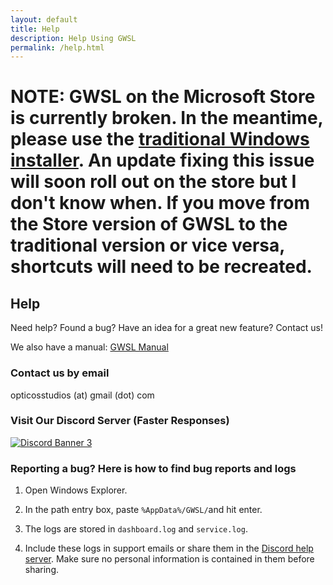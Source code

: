 ```yaml
---
layout: default
title: Help
description: Help Using GWSL
permalink: /help.html
---
```

# NOTE: GWSL on the Microsoft Store is currently broken. In the meantime, please use the [traditional Windows installer](https://opticos.github.io/gwsl/tutorials/download.html). An update fixing this issue will soon roll out on the store but I don't know when. If you move from the Store version of GWSL to the traditional version or vice versa, shortcuts will need to be recreated.

## Help

Need help? Found a bug? Have an idea for a great new feature? Contact us!

We also have a manual:
[GWSL Manual](./tutorials/manual.html)


### Contact us by email

opticosstudios (at) gmail (dot) com

### Visit Our Discord Server (Faster Responses)

[![Discord Banner 3](https://discord.com/api/guilds/618185330289541130/widget.png?style=banner3)](https://discord.gg/VkvNgkH)


### Reporting a bug? Here is how to find bug reports and logs

1.  Open Windows Explorer.

2.  In the path entry box, paste ```%AppData%/GWSL/```and hit enter.

3.  The logs are stored in ```dashboard.log``` and ```service.log```.

4.  Include these logs in support emails or share them in the [Discord help server](https://discord.gg/VkvNgkH). Make sure no personal information is contained in them before sharing.



